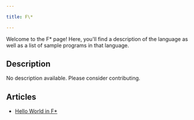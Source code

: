 ```yaml
---

title: F\*

---
```


Welcome to the F\* page! Here, you'll find a description of the language as well as a list of sample programs in that language.

## Description

No description available. Please consider contributing.

## Articles

- [Hello World in F\*](https://sampleprograms.io/projects/hello-world/f-star)
